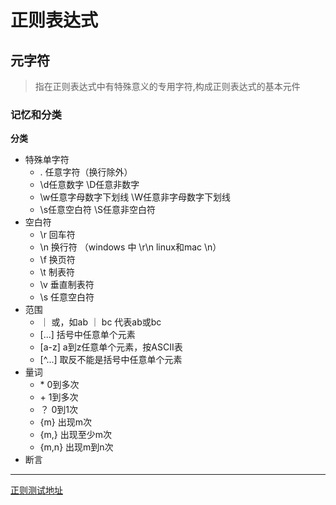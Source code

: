 # 正则表达式

## 元字符

> 指在正则表达式中有特殊意义的专用字符,构成正则表达式的基本元件

### 记忆和分类

**分类**

- 特殊单字符
   - . 任意字符（换行除外）
   - \d任意数字 \D任意非数字
   - \w任意字母数字下划线 \W任意非字母数字下划线
   - \s任意空白符 \S任意非空白符
- 空白符
   - \r 回车符
   - \n 换行符 （windows 中 \r\n linux和mac \n）
   - \f 换页符
   - \t 制表符
   - \v 垂直制表符
   - \s 任意空白符
- 范围
   - ｜ 或，如ab ｜ bc 代表ab或bc
   - [...] 括号中任意单个元素
   - [a-z] a到z任意单个元素，按ASCII表
   - [^...] 取反不能是括号中任意单个元素
- 量词
  - \* 0到多次
  - \+ 1到多次
  - ？ 0到1次
  - {m} 出现m次
  - {m,} 出现至少m次
  - {m,n} 出现m到n次
- 断言

---


[正则测试地址](https://regex101.com/r/PnzZ4k/1 '测试地址')